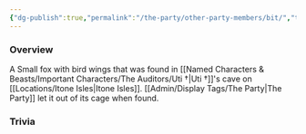 ```yaml
---
{"dg-publish":true,"permalink":"/the-party/other-party-members/bit/","tags":["NPC"],"noteIcon":""}
---
```


### Overview
A Small fox with bird wings that was found in [[Named Characters & Beasts/Important Characters/The Auditors/Uti †\|Uti †]]'s cave on [[Locations/Itone Isles\|Itone Isles]]. [[Admin/Display Tags/The Party\|The Party]] let it out of its cage when found. 

### Trivia